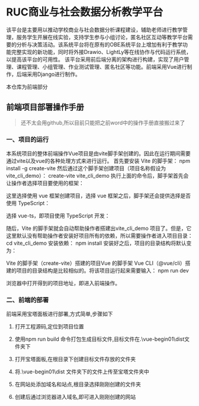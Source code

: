 # RUC商业与社会数据分析教学平台

该平台是主要用以推动学校商业与社会数据分析课程建设，辅助老师进行教学管理，服务学生开展在线实验，支持学生参与小组讨论，匿名社区互动等教学平台需要的分析与决策活动。该系统平台将在原有的OBE系统平台上增加有利于教学功能完整实现的新功能，同时将外接Drawio、LightLy等在线协作与代码运行系统，以提高该平台的可用性。
该平台采用前后端分离的架构进行构建，实现了用户管理、课程管理、小组管理、作业测试管理、匿名社区等功能。前端采用Vue进行制作，后端采用Django进行制作。

本仓库为前端部分

## 前端项目部署操作手册

> 还不太会用github,所以目前只能把之前word中的操作手册直接搬过来了

### 一、项目的运行

本系统项目的整体前端操作Vue项目是由vite脚手架创建的。因此在运行期间需要通过vite以及vue的各种处理方式来进行运行。
首先要安装 Vite 的脚手架：
npm install -g create-vite
然后通过这个脚手架创建项目（项目名称假设为 vite_cli_demo）：
create-vite vite_cli_demo
执行上面的命令后，脚手架首先会让操作者选择项目要使用的框架：
  
这里选择使用 vue 框架创建项目，选择 vue 框架之后，脚手架还会提供选择是否使用 TypeScript：
  
选择 vue-ts，即项目使用 TypeScript 开发：
 
随后，Vite 的脚手架就会自动帮助操作者搭建出vite_cli_demo 项目了。但是，它这里默认没有帮助操作者安装好项目所有的依赖，所以需要操作者进入项目目录：
cd vite_cli_demo
安装依赖：
npm install
安装好之后，项目的目录结构将默认变为：
 
Vite 的脚手架（create-vite）搭建的项目Vue 的脚手架 Vue CLI（@vue/cli）搭建的项目的目录结构是比较相似的。将该项目运行起来需要输入：
npm run dev
 
浏览器中打开得到的项目地址，即进入前端操作。

### 二、前端的部署

前端采用宝塔面板进行部署,方式简单,步骤如下
1.	打开工程源码,定位到项目位置
 
2.	使用npm run build 命令打包生成目标文件,目标文件在.\vue-begin01\dist文件夹下
 
3.	打开宝塔面板,在根目录下创建目标文件存放的文件夹
 
4.	将.\vue-begin01\dist 文件夹下的文件上传至宝塔文件夹中
 
5.	在网站处添加域名和站点,根目录选择刚刚创建的文件夹
 
6.	创建后通过浏览器进入域名,即可进入刚刚创建的网站
 
